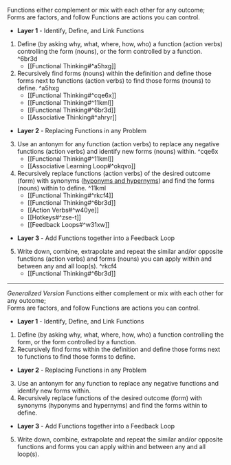 Functions either complement or mix with each other for any outcome;
Forms are factors, and follow Functions are actions you can control.
- **Layer 1** - Identify, Define, and Link Functions
1. Define (by asking why, what, where, how, who) a function (action verbs) controlling the form (nouns), or the form controlled by a function. ^6br3d
	- [[Functional Thinking#^a5hxg]]
2. Recursively find forms (nouns) within the definition and define those forms next to functions (action verbs) to find those forms (nouns) to define. ^a5hxg
	- [[Functional Thinking#^cqe6x]]
	- [[Functional Thinking#^11kml]]
	- [[Functional Thinking#^6br3d]]
	- [[Associative Thinking#^ahryr]]
- **Layer 2** - Replacing Functions in any Problem
3. Use an antonym for any function (action verbs) to replace any negative functions (action verbs) and identify new forms (nouns) within. ^cqe6x
    - [[Functional Thinking#^11kml]]
    - [[Associative Learning Loop#^okqvo]]
4. Recursively replace functions (action verbs) of the desired outcome (form) with synonyms ([hyponyms and hypernyms](http://www.sinonimkata.com/)) and find the forms (nouns) within to define. ^11kml
    - [[Functional Thinking#^rkcf4]]
    - [[Functional Thinking#^6br3d]]
    - [[Action Verbs#^w40ye]]
    - [[Hotkeys#^zse-t]]
    - [[Feedback Loops#^w31xw]]
- **Layer 3** - Add Functions together into a Feedback Loop
5. Write down, combine, extrapolate and repeat the similar and/or opposite functions (action verbs) and forms (nouns) you can apply within and between any and all loop(s). ^rkcf4
    - [[Functional Thinking#^6br3d]]

----
*Generalized Version*
Functions either complement or mix with each other for any outcome;  
Forms are factors, and follow Functions are actions you can control.
- **Layer 1** - Identify, Define, and Link Functions
1. Define (by asking why, what, where, how, who) a function controlling the form, or the form controlled by a function.
2. Recursively find forms within the definition and define those forms next to functions to find those forms to define.
- **Layer 2** - Replacing Functions in any Problem
3. Use an antonym for any function to replace any negative functions and identify new forms within.
4. Recursively replace functions of the desired outcome (form) with synonyms (hyponyms and hypernyms) and find the forms within to define.
- **Layer 3** - Add Functions together into a Feedback Loop
5. Write down, combine, extrapolate and repeat the similar and/or opposite functions and forms you can apply within and between any and all loop(s).